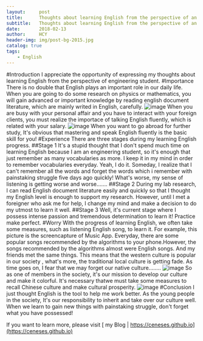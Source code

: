```yaml
---
layout:     post
title:      Thoughts about learning English from the perspective of an engineering student
subtitle:   Thoughts about learning English from the perspective of an engineering student
date:       2018-02-13
author:     HCY
header-img: img/post-bg-2015.jpg
catalog: true
tags:
    - English
---
```

#Introduction
I appreciate the opportunity of expressing my thoughts about learning English from the perspective of engineering student.
#Importance
There is no double that English plays an important role in our daily life. When you are going to do some research on physics or mathematics, you will gain advanced or important knowledge by reading english document literature, which are mainly writed in English,  carefully.
![image](/storage/emulated/0/Pictures/Screenshots/mathematics.jpg)
When you are busy with your personal affair and you have to interact with your foreign clients, you must realize the importace of talking English fluently, which is related with your salary. 
![image](/storage/emulated/0/Pictures/Screenshots/商务英语.jpg)
When you want to go abroad for further study, It's obvious that mastering and speak English fluently is the basic skill for you!
#Experience
There are three stages during my learning English progress.
##Stage 1
It's a stupid thought that I don't spend much time on learning English because I am an engineering student,
so it's enough that just remember as many vocabularies as more.
I keep it in my mind in order to remember vocabularies everyday. Yeah, I do it. Someday, I realize that I can't remember all the words and forget the words which i remember with painstaking struggle five days ago quickly!  What's worse, my sense of listening is getting worse and worse.......
##Stage 2
During my lab research, I can read English document literature easily and quickly so that I thought my English level is enough to support my research. However, until I met a foreigner who ask me for help, I change my mind and make a decision to do my utmost to learn it well.
##Stage 3
Well, it's current stage where I possess intense passion and tremendous determination to learn it! Practice make perfect.
#Worry
With the progress of learning English, we often take some measures, such as listening English song, to learn it. For example, this picture is the screencapture of Music App. Everyday, there are some popular songs recommended by the algorithms to your phone.However, the songs recommended by the algorithms almost were English songs. And my friends met the same things. This means that the western culture is popular in our society , what's more, the traditional local culture is getting fade. As time goes on, I fear that we may forget our native culture........
![image](/storage/emulated/0/Pictures/Screenshots/音乐.jpg)
So as one of members in the society, it's our mission to develop our culture and make it colorful. It's necessary thatwe must take some measures to recall Chinese culture and make cultural prosperity.
![image](/storage/emulated/0/Pictures/Screenshots/汉字.jpg)
#Conclusion
I just thought English is the tool to help me work better. As the young people in the society, It's our responsibility to inherit and take over our culture well.
When we learn to gain new things with painstaking struggle, don't forget what you have possessed!

If you want to learn more, please visit  [ my Blog | https://ceneses.github.io](https://ceneses.github.io)
